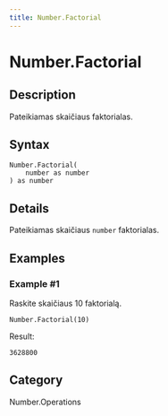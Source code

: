 ```yaml
---
title: Number.Factorial
---
```


# Number.Factorial


## Description

Pateikiamas skaičiaus faktorialas.


## Syntax

```powerquery
Number.Factorial(
    number as number
) as number
```


## Details

Pateikiamas skaičiaus <code>number</code> faktorialas.


## Examples

### Example #1 
Raskite skaičiaus 10 faktorialą.
```powerquery
Number.Factorial(10)
```

Result: 
```powerquery
3628800
```




## Category
Number.Operations
